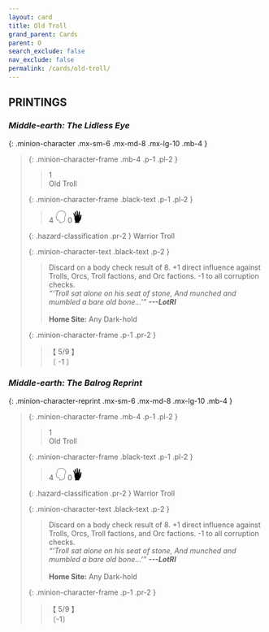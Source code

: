 ```yaml
---
layout: card
title: Old Troll
grand_parent: Cards
parent: O
search_exclude: false
nav_exclude: false
permalink: /cards/old-troll/
---
```


## PRINTINGS


### _Middle-earth: The Lidless Eye_

{: .minion-character .mx-sm-6 .mx-md-8 .mx-lg-10 .mb-4 }
> {: .minion-character-frame .mb-4 .p-1 .pl-2 }
> > <div class="hazard-mp">1</div>
> > <div class="card-name">Old Troll</div>
>
> {: .minion-character-frame .black-text .p-1 .pl-2 }
> > 4 ![](/assets/images/mind.svg) 0![](/assets/images/di.svg)
>
> {: .hazard-classification .pr-2 }
> Warrior Troll
>
> {: .minion-character-text .black-text .p-2 }
> > Discard on a body check result of 8. +1 direct influence against Trolls, Orcs, Troll factions, and Orc factions. -1 to all corruption checks. <br>_“‘Troll sat alone on his seat of stone, And munched and mumbled a bare old bone...’”_ ***---&#65279;LotRI***  <br><br>**Home Site:** Any Dark-hold 
>
> {: .minion-character-frame .p-1 .pr-2 }
> > <div class="card-shield">【 5/9 】</div>
> > <div class="card-corruption-white">〔 -1 〕</div>

### _Middle-earth: The Balrog Reprint_

{: .minion-character-reprint .mx-sm-6 .mx-md-8 .mx-lg-10 .mb-4 }
> {: .minion-character-frame .mb-4 .p-1 .pl-2 }
> > <div class="hazard-mp">1</div>
> > <div class="card-name">Old Troll</div>
>
> {: .minion-character-frame .black-text .p-1 .pl-2 }
> > 4 ![](/assets/images/mind.svg) 0![](/assets/images/di.svg)
>
> {: .hazard-classification .pr-2 }
> Warrior Troll
>
> {: .minion-character-text .black-text .p-2 }
> > Discard on a body check result of 8. +1 direct influence against Trolls, Orcs, Troll factions, and Orc factions. -1 to all corruption checks. <br>_“‘Troll sat alone on his seat of stone, And munched and mumbled a bare old bone...’”_ ***---&#65279;LotRI***  <br><br>**Home Site:** Any Dark-hold 
>
> {: .minion-character-frame .p-1 .pr-2 }
> > <div class="card-shield">【 5/9 】</div>
> > <div class="card-corruption-white">〔-1〕</div>
